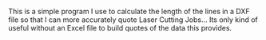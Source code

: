 This is a simple program I use to calculate the length of the lines in a DXF file so that I can more accurately quote Laser Cutting Jobs... Its only kind of useful without an Excel file to build quotes of the data this provides.
